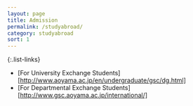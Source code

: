 ```yaml
---
layout: page
title: Admission
permalink: /studyabroad/
category: studyabroad
sort: 1
---
```



{:.list-links}
*   [For University Exchange Students][http://www.aoyama.ac.jp/en/undergraduate/gsc/dg.html]
*   [For Departmental Exchange Students][http://www.gsc.aoyama.ac.jp/international/]



